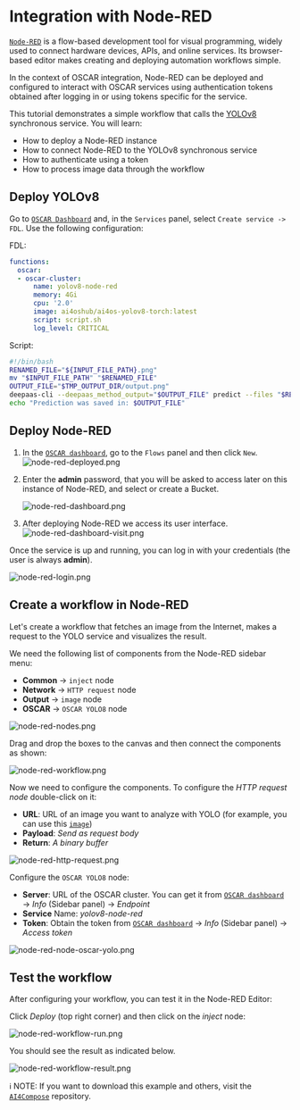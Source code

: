 # Integration with Node-RED

[`Node-RED`](https://nodered.org/) is a flow-based development tool for visual programming, widely used to connect hardware devices, APIs, and online services. Its browser-based editor makes creating and deploying automation workflows simple.

In the context of OSCAR integration, Node-RED can be deployed and configured to interact with OSCAR services using authentication tokens obtained after logging in or using tokens specific for the service.


This tutorial demonstrates a simple workflow that calls the [YOLOv8](https://github.com/grycap/oscar/tree/master/examples/yolov8) synchronous service. You will learn:

- How to deploy a Node-RED instance
- How to connect Node-RED to the YOLOv8 synchronous service
- How to authenticate using a token
- How to process image data through the workflow


## Deploy YOLOv8

Go to [`OSCAR Dashboard`](https://dashboard.oscar.grycap.net/) and, in the `Services` panel, select `Create service -> FDL`. Use the following configuration:

FDL:
```yaml
functions:
  oscar:
  - oscar-cluster:
      name: yolov8-node-red
      memory: 4Gi
      cpu: '2.0'
      image: ai4oshub/ai4os-yolov8-torch:latest
      script: script.sh
      log_level: CRITICAL
```
    
Script:

```bash
#!/bin/bash
RENAMED_FILE="${INPUT_FILE_PATH}.png"
mv "$INPUT_FILE_PATH" "$RENAMED_FILE"
OUTPUT_FILE="$TMP_OUTPUT_DIR/output.png"
deepaas-cli --deepaas_method_output="$OUTPUT_FILE" predict --files "$RENAMED_FILE" --accept image/png 2>&1
echo "Prediction was saved in: $OUTPUT_FILE"
```

## Deploy Node-RED

1. In the [`OSCAR dashboard`](https://dashboard.oscar.grycap.net/), go to the `Flows` panel and then click `New`. 
    ![node-red-deployed.png](images/integrations/node-red-deployed.png) 

1. Enter the **admin** password, that you will be asked to access later on this instance of Node-RED, and select or create a Bucket.
   
    ![node-red-dashboard.png](images/integrations/node-red-dashboard.png)

1. After deploying Node-RED we access its user interface.
    ![node-red-dashboard-visit.png](images/integrations/node-red-dashboard-visit.png)

Once the service is up and running, you can log in with your credentials (the user is always **admin**).

![node-red-login.png](images/integrations/node-red-login.png)
    

## Create a workflow in Node-RED

Let's create a workflow that fetches an image from the Internet, makes a request to the YOLO service and visualizes the result.

We need the following list of components from the Node-RED sidebar menu:

- **Common** → `inject` node
- **Network** → `HTTP request` node
- **Output** → `image` node
- **OSCAR** → `OSCAR YOLO8` node

![node-red-nodes.png](images/integrations/node-red-nodes.png)


Drag and drop the boxes to the canvas and then connect the components as shown:

![node-red-workflow.png](images/integrations/node-red-workflow.png)

Now we need to configure the components. To configure the *HTTP request node* double-click on it:

- **URL**: URL of an image you want to analyze with YOLO (for example, you can use this [`image`](https://upload.wikimedia.org/wikipedia/commons/thumb/1/15/Cat_August_2010-4.jpg/640px-Cat_August_2010-4.jpg))
- **Payload**: _Send as request body_
- **Return**: _A binary buffer_

![node-red-http-request.png](images/integrations/node-red-node-http-request.png)

Configure the `OSCAR YOLO8` node:

- **Server**: URL of the OSCAR cluster. You can get it from [`OSCAR dashboard`](https://dashboard.oscar.grycap.net/) → *Info* (Sidebar panel) → *Endpoint*
- **Service** Name: _yolov8-node-red_
- **Token**: Obtain the token from [`OSCAR dashboard`](https://dashboard.oscar.grycap.net/) → *Info* (Sidebar panel) → *Access token*

![node-red-node-oscar-yolo.png](images/integrations/node-red-node-oscar-yolo.png)
    
## Test the workflow

After configuring your workflow, you can test it in the Node-RED Editor:

Click *Deploy* (top right corner) and then click on the *inject* node:

![node-red-workflow-run.png](images/integrations/node-red-workflow-run.png)

You should see the result as indicated below. 

![node-red-workflow-result.png](images/integrations/node-red-workflow-result.png)


ℹ️ 
NOTE: If you want to download this example and others, visit the [`AI4Compose`](https://github.com/ai4os/ai4-compose/tree/main) repository.
